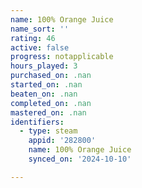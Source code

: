 ```yaml
---
name: 100% Orange Juice
name_sort: ''
rating: 46
active: false
progress: notapplicable
hours_played: 3
purchased_on: .nan
started_on: .nan
beaten_on: .nan
completed_on: .nan
mastered_on: .nan
identifiers:
  - type: steam
    appid: '282800'
    name: 100% Orange Juice
    synced_on: '2024-10-10'

---
```

